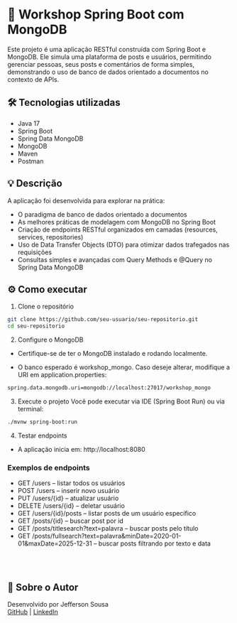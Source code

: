 # 📝 Workshop Spring Boot com MongoDB

Este projeto é uma aplicação RESTful construída com Spring Boot e MongoDB. Ele simula uma plataforma de posts e usuários, permitindo gerenciar pessoas, seus posts e comentários de forma simples, demonstrando o uso de banco de dados orientado a documentos no contexto de APIs.

## 🛠️ Tecnologias utilizadas

- Java 17
- Spring Boot
- Spring Data MongoDB
- MongoDB
- Maven
- Postman

## 💡 Descrição

A aplicação foi desenvolvida para explorar na prática:

- O paradigma de banco de dados orientado a documentos
- As melhores práticas de modelagem com MongoDB no Spring Boot
- Criação de endpoints RESTful organizados em camadas (resources, services, repositories)
- Uso de Data Transfer Objects (DTO) para otimizar dados trafegados nas requisições
- Consultas simples e avançadas com Query Methods e @Query no Spring Data MongoDB


## ⚙️ Como executar

1. Clone o repositório
``` bash
git clone https://github.com/seu-usuario/seu-repositorio.git
cd seu-repositorio
```

2. Configure o MongoDB

- Certifique-se de ter o MongoDB instalado e rodando localmente.

- O banco esperado é workshop_mongo. Caso deseje alterar, modifique a URI em application.properties:

``` bash
spring.data.mongodb.uri=mongodb://localhost:27017/workshop_mongo
```

3. Execute o projeto
Você pode executar via IDE (Spring Boot Run) ou via terminal:

```bash
./mvnw spring-boot:run
```

4. Testar endpoints
- A aplicação inicia em: http://localhost:8080

### Exemplos de endpoints

- GET /users – listar todos os usuários
- POST /users – inserir novo usuário
- PUT /users/{id} – atualizar usuário
- DELETE /users/{id} – deletar usuário
- GET /users/{id}/posts – listar posts de um usuário específico
- GET /posts/{id} – buscar post por id
- GET /posts/titlesearch?text=palavra – buscar posts pelo título
- GET /posts/fullsearch?text=palavra&minDate=2020-01-01&maxDate=2025-12-31 – buscar posts filtrando por texto e data

<br><br>

## 🙋 Sobre o Autor


Desenvolvido por Jefferson Sousa  
[GitHub](https://github.com/JeffSSousa) | [LinkedIn](https://www.linkedin.com/in/jefferson-sousa-8b93a81a2/)
